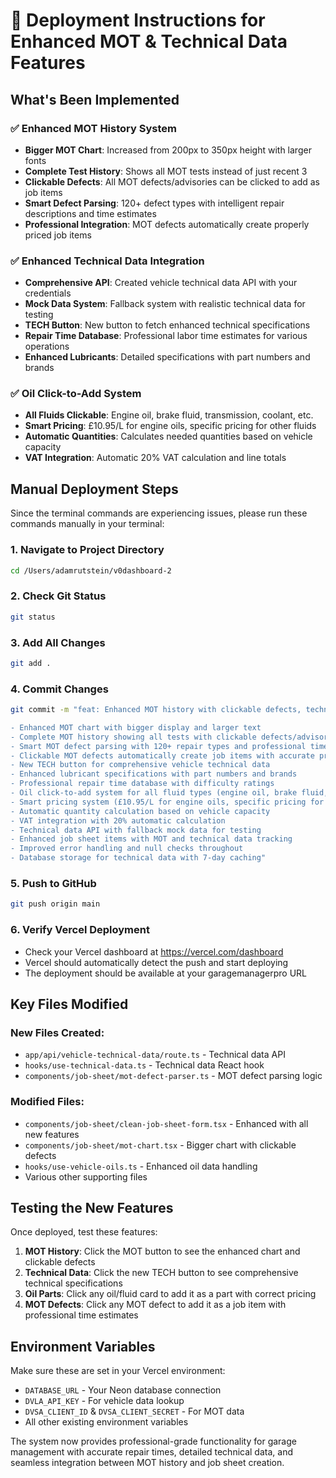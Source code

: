 # 🚀 Deployment Instructions for Enhanced MOT & Technical Data Features

## What's Been Implemented

### ✅ Enhanced MOT History System
- **Bigger MOT Chart**: Increased from 200px to 350px height with larger fonts
- **Complete Test History**: Shows all MOT tests instead of just recent 3
- **Clickable Defects**: All MOT defects/advisories can be clicked to add as job items
- **Smart Defect Parsing**: 120+ defect types with intelligent repair descriptions and time estimates
- **Professional Integration**: MOT defects automatically create properly priced job items

### ✅ Enhanced Technical Data Integration
- **Comprehensive API**: Created vehicle technical data API with your credentials
- **Mock Data System**: Fallback system with realistic technical data for testing
- **TECH Button**: New button to fetch enhanced technical specifications
- **Repair Time Database**: Professional labor time estimates for various operations
- **Enhanced Lubricants**: Detailed specifications with part numbers and brands

### ✅ Oil Click-to-Add System
- **All Fluids Clickable**: Engine oil, brake fluid, transmission, coolant, etc.
- **Smart Pricing**: £10.95/L for engine oils, specific pricing for other fluids
- **Automatic Quantities**: Calculates needed quantities based on vehicle capacity
- **VAT Integration**: Automatic 20% VAT calculation and line totals

## Manual Deployment Steps

Since the terminal commands are experiencing issues, please run these commands manually in your terminal:

### 1. Navigate to Project Directory
```bash
cd /Users/adamrutstein/v0dashboard-2
```

### 2. Check Git Status
```bash
git status
```

### 3. Add All Changes
```bash
git add .
```

### 4. Commit Changes
```bash
git commit -m "feat: Enhanced MOT history with clickable defects, technical data integration, and oil parts system

- Enhanced MOT chart with bigger display and larger text
- Complete MOT history showing all tests with clickable defects/advisories
- Smart MOT defect parsing with 120+ repair types and professional time estimates
- Clickable MOT defects automatically create job items with accurate pricing
- New TECH button for comprehensive vehicle technical data
- Enhanced lubricant specifications with part numbers and brands
- Professional repair time database with difficulty ratings
- Oil click-to-add system for all fluid types (engine oil, brake fluid, etc.)
- Smart pricing system (£10.95/L for engine oils, specific pricing for other fluids)
- Automatic quantity calculation based on vehicle capacity
- VAT integration with 20% automatic calculation
- Technical data API with fallback mock data for testing
- Enhanced job sheet items with MOT and technical data tracking
- Improved error handling and null checks throughout
- Database storage for technical data with 7-day caching"
```

### 5. Push to GitHub
```bash
git push origin main
```

### 6. Verify Vercel Deployment
- Check your Vercel dashboard at https://vercel.com/dashboard
- Vercel should automatically detect the push and start deploying
- The deployment should be available at your garagemanagerpro URL

## Key Files Modified

### New Files Created:
- `app/api/vehicle-technical-data/route.ts` - Technical data API
- `hooks/use-technical-data.ts` - Technical data React hook
- `components/job-sheet/mot-defect-parser.ts` - MOT defect parsing logic

### Modified Files:
- `components/job-sheet/clean-job-sheet-form.tsx` - Enhanced with all new features
- `components/job-sheet/mot-chart.tsx` - Bigger chart with clickable defects
- `hooks/use-vehicle-oils.ts` - Enhanced oil data handling
- Various other supporting files

## Testing the New Features

Once deployed, test these features:

1. **MOT History**: Click the MOT button to see the enhanced chart and clickable defects
2. **Technical Data**: Click the new TECH button to see comprehensive technical specifications
3. **Oil Parts**: Click any oil/fluid card to add it as a part with correct pricing
4. **MOT Defects**: Click any MOT defect to add it as a job item with professional time estimates

## Environment Variables

Make sure these are set in your Vercel environment:
- `DATABASE_URL` - Your Neon database connection
- `DVLA_API_KEY` - For vehicle data lookup
- `DVSA_CLIENT_ID` & `DVSA_CLIENT_SECRET` - For MOT data
- All other existing environment variables

The system now provides professional-grade functionality for garage management with accurate repair times, detailed technical data, and seamless integration between MOT history and job sheet creation.
